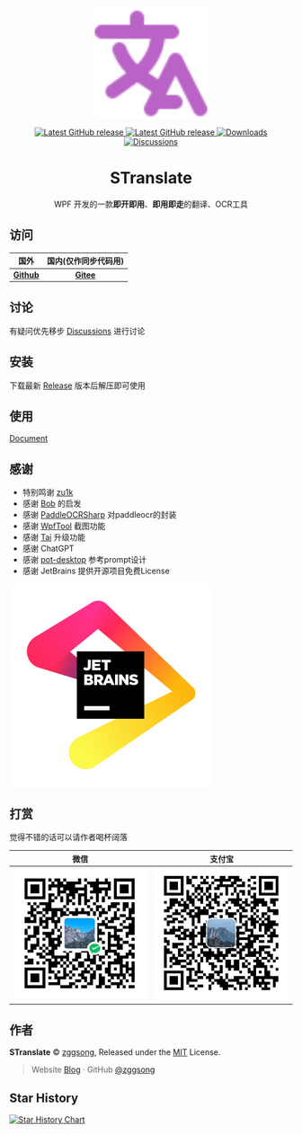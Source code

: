 <p align="center">
<a href="https://github.com/zggsong/STranslate" target="_blank">
<img align="center" alt="STranslate" width="200" src="./img/favicon.svg" />
</a>
</p>
<p align="center">
<a href="https://github.com/ZGGSONG/STranslate/blob/main/LICENSE" target="_self">
 <img alt="Latest GitHub release" src="https://img.shields.io/github/license/ZGGSONG/STranslate" />
</a>
<a href="https://github.com/ZGGSONG/STranslate/releases/latest" target="_blank">
 <img alt="Latest GitHub release" src="https://img.shields.io/github/release/ZGGSONG/STranslate.svg" />
</a>
<a href="https://github.com/ZGGSONG/STranslate/releases" target="_self">
 <img alt="Downloads" src="https://img.shields.io/github/downloads/ZGGSONG/STranslate/total" />
</a>
<a href="https://github.com/ZGGSONG/STranslate/discussions" target="_self">
 <img alt="Discussions" src="https://img.shields.io/github/discussions/ZGGSONG/STranslate" />
</a>
</p>
<h1 align="center">STranslate</h1>

<p align="center">WPF 开发的一款<strong>即开即用</strong>、<strong>即用即走</strong>的翻译、OCR工具
</p>

## 访问

| 国外 | 国内(仅作同步代码用) |
| :--: | :--: |
| **[Github](https://github.com/ZGGSONG/STranslate)** | **[Gitee](https://gitee.com/zggsong/STranslate)** |


## 讨论

有疑问优先移步 [Discussions](https://github.com/ZGGSONG/STranslate/discussions) 进行讨论

## 安装

下载最新 [Release](https://github.com/ZGGSONG/STranslate/releases) 版本后解压即可使用

## 使用

[Document](https://stranslate.zggsong.com)

## 感谢

- 特别鸣谢 [zu1k](https://github.com/zu1k)
- 感谢 [Bob](https://bobtranslate.com/guide/) 的启发
- 感谢 [PaddleOCRSharp](https://gitee.com/raoyutian/paddle-ocrsharp) 对paddleocr的封装
- 感谢 [WpfTool](https://github.com/NPCDW/WpfTool) 截图功能
- 感谢 [Tai](https://github.com/Planshit/Tai) 升级功能
- 感谢 ChatGPT
- 感谢 [pot-desktop](https://pot-app.com/) 参考prompt设计
- 感谢 JetBrains 提供开源项目免费License

<a href="https://jb.gg/OpenSourceSupport"><img src="./img/jb_beam.svg" /></a>

## 打赏

觉得不错的话可以请作者喝杯阔落

| 微信 | 支付宝 |
| :--: | :--: |
|![wehcatpay](./img/wechatpay.jpg) | ![alipay](./img/alipay.jpg) |

## 作者

**STranslate** © [zggsong](https://github.com/zggsong), Released under the [MIT](https://github.com/ZGGSONG/STranslate/blob/main/LICENSE) License.<br>

> Website [Blog](https://www.zggsong.com) · GitHub [@zggsong](https://github.com/zggsong)

## Star History

[![Star History Chart](https://api.star-history.com/svg?repos=ZGGSONG/STranslate&type=Date)](https://star-history.com/#ZGGSONG/STranslate&Date)
